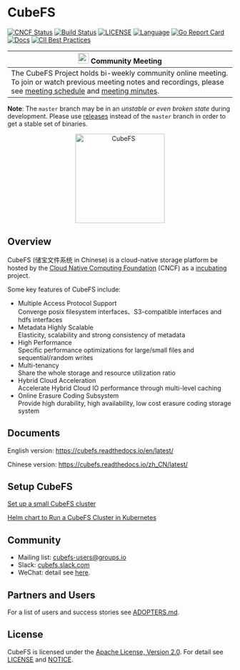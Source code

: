 # CubeFS

[![CNCF Status](https://img.shields.io/badge/cncf%20status-incubating-blue.svg)](https://www.cncf.io/projects)
[![Build Status](https://github.com/cubefs/cubefs/actions/workflows/ci.yml/badge.svg)](https://github.com/cubefs/cubefs/actions/workflows/ci.yml)
[![LICENSE](https://img.shields.io/github/license/cubefs/cubefs.svg)](https://github.com/cubefs/cubefs/blob/master/LICENSE)
[![Language](https://img.shields.io/badge/Language-Go-blue.svg)](https://golang.org/)
[![Go Report Card](https://goreportcard.com/badge/github.com/cubefs/cubefs)](https://goreportcard.com/report/github.com/cubefs/cubefs)
[![Docs](https://readthedocs.org/projects/cubefs/badge/?version=latest)](https://cubefs.readthedocs.io/en/latest/?badge=latest)
[![CII Best Practices](https://bestpractices.coreinfrastructure.org/projects/2761/badge)](https://bestpractices.coreinfrastructure.org/projects/2761)

|<img src="https://user-images.githubusercontent.com/5708406/91202310-31eaab80-e734-11ea-84fc-c1b1882ae71c.png" height="24"/>&nbsp;Community Meeting|
|------------------|
| The CubeFS Project holds bi-weekly community online meeting. To join or watch previous meeting notes and recordings, please see [meeting schedule](https://github.com/cubefs/community/wiki/Meeting-Schedule) and [meeting minutes](https://github.com/cubefs/community/wiki/Meeting-Agenda-and-Notes). |

**Note**: The `master` branch may be in an *unstable or even broken state* during development.
Please use [releases](https://github.com/cubefs/cubefs/releases) instead of the `master` branch in order to get a stable set of binaries.

<div width="100%" style="text-align:center;"><img alt="CubeFS" src="https://user-images.githubusercontent.com/12113219/150923746-d09409fc-78ca-42cb-a467-b356c3ef9f61.png" height="200"/></div>


## Overview

CubeFS (储宝文件系统 in Chinese) is a cloud-native storage platform be hosted by the [Cloud Native Computing Foundation](https://cncf.io) (CNCF) as a [incubating](https://www.cncf.io/projects/) project.

Some key features of CubeFS include:

- Multiple Access Protocol Support  
  Converge posix filesystem interfaces、S3-compatible interfaces and hdfs interfaces
- Metadata Highly Scalable  
  Elasticity, scalability and strong consistency of metadata
- High Performance  
  Specific performance optimizations for large/small files and sequential/random writes
- Multi-tenancy  
  Share the whole storage and resource utilization ratio
- Hybrid Cloud Acceleration  
  Accelerate Hybrid Cloud IO performance through multi-level caching
- Online Erasure Coding Subsystem  
  Provide high durability, high availability, low cost erasure coding storage system

## Documents

English version: https://cubefs.readthedocs.io/en/latest/

Chinese version: https://cubefs.readthedocs.io/zh_CN/latest/

## Setup CubeFS 
[Set up a small CubeFS cluster](https://github.com/leonrayang/cubefs/blob/leonrayang/master/INSTALL.md) 

[Helm chart to Run a CubeFS Cluster in Kubernetes](https://github.com/leonrayang/cubefs/blob/leonrayang/master/HELM.md)

## Community

- Mailing list: cubefs-users@groups.io
- Slack: [cubefs.slack.com](https://cubefs.slack.com/)
- WeChat: detail see [here](https://github.com/cubefs/cubefs/issues/604).

## Partners and Users

For a list of users and success stories see [ADOPTERS.md](ADOPTERS.md).

## License

CubeFS is licensed under the [Apache License, Version 2.0](http://www.apache.org/licenses/LICENSE-2.0).
For detail see [LICENSE](LICENSE) and [NOTICE](NOTICE).


